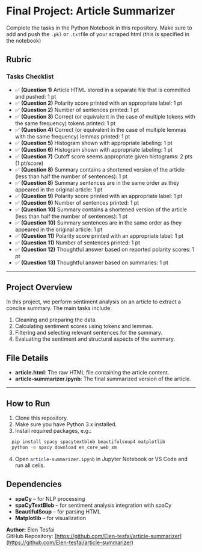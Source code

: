 # Final Project: Article Summarizer

Complete the tasks in the Python Notebook in this repository.
Make sure to add and push the `.pkl` or `.txt`file of your scraped html (this is specified in the notebook)

## Rubric

### Tasks Checklist

- ✅ **(Question 1)** Article HTML stored in a separate file that is committed and pushed: 1 pt  
- ✅ **(Question 2)** Polarity score printed with an appropriate label: 1 pt  
- ✅ **(Question 2)** Number of sentences printed: 1 pt  
- ✅ **(Question 3)** Correct (or equivalent in the case of multiple tokens with the same frequency) tokens printed: 1 pt  
- ✅ **(Question 4)** Correct (or equivalent in the case of multiple lemmas with the same frequency) lemmas printed: 1 pt  
- ✅ **(Question 5)** Histogram shown with appropriate labeling: 1 pt  
- ✅ **(Question 6)** Histogram shown with appropriate labeling: 1 pt  
- ✅ **(Question 7)** Cutoff score seems appropriate given histograms: 2 pts (1 pt/score)  
- ✅ **(Question 8)** Summary contains a shortened version of the article (less than half the number of sentences): 1 pt  
- ✅ **(Question 8)** Summary sentences are in the same order as they appeared in the original article: 1 pt  
- ✅ **(Question 9)** Polarity score printed with an appropriate label: 1 pt  
- ✅ **(Question 9)** Number of sentences printed: 1 pt  
- ✅ **(Question 10)** Summary contains a shortened version of the article (less than half the number of sentences): 1 pt  
- ✅ **(Question 10)** Summary sentences are in the same order as they appeared in the original article: 1 pt  
- ✅ **(Question 11)** Polarity score printed with an appropriate label: 1 pt  
- ✅ **(Question 11)** Number of sentences printed: 1 pt  
- ✅ **(Question 12)** Thoughtful answer based on reported polarity scores: 1 pt  
- ✅ **(Question 13)** Thoughtful answer based on summaries: 1 pt  

---

## Project Overview

In this project, we perform sentiment analysis on an article to extract a concise summary. The main tasks include:
1. Cleaning and preparing the data.
2. Calculating sentiment scores using tokens and lemmas.
3. Filtering and selecting relevant sentences for the summary.
4. Evaluating the sentiment and structural aspects of the summary.

## File Details

- **article.html**: The raw HTML file containing the article content.
- **article-summarizer.ipynb**: The final summarized version of the article.

---
## How to Run

1. Clone this repository.  
2. Make sure you have Python 3.x installed.  
3. Install required packages, e.g.:  
 ```bash
   pip install spacy spacytextblob beautifulsoup4 matplotlib
   python -m spacy download en_core_web_sm
``` 
4. Open `article-summarizer.ipynb` in Jupyter Notebook or VS Code and run all cells.

## Dependencies

- **spaCy** – for NLP processing  
- **spaCyTextBlob** – for sentiment analysis integration with spaCy  
- **BeautifulSoup** – for parsing HTML  
- **Matplotlib** – for visualization  

**Author:** Elen Tesfai  
GitHub Repository: [https://github.com/Elen-tesfai/article-summarizer](https://github.com/Elen-tesfai/article-summarizer)